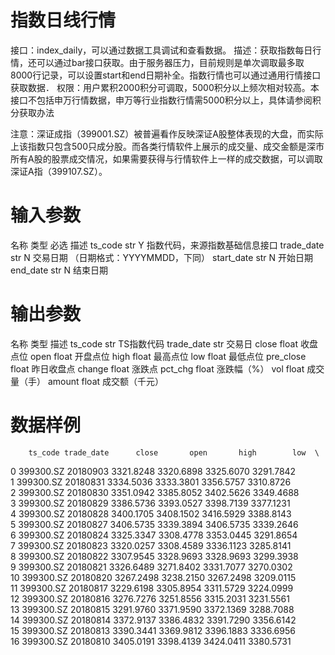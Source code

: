 # 指数日线行情
接口：index_daily，可以通过数据工具调试和查看数据。
描述：获取指数每日行情，还可以通过bar接口获取。由于服务器压力，目前规则是单次调取最多取8000行记录，可以设置start和end日期补全。指数行情也可以通过通用行情接口获取数据．
权限：用户累积2000积分可调取，5000积分以上频次相对较高。本接口不包括申万行情数据，申万等行业指数行情需5000积分以上，具体请参阅积分获取办法


注意：深证成指（399001.SZ）被普遍看作反映深证A股整体表现的大盘，而实际上该指数只包含500只成分股。而各类行情软件上展示的成交量、成交金额是深市所有A股的股票成交情况，如果需要获得与行情软件上一样的成交数据，可以调取深证A指（399107.SZ）。



# 输入参数

名称	类型	必选	描述
ts_code	str	Y	指数代码，来源指数基础信息接口
trade_date	str	N	交易日期 （日期格式：YYYYMMDD，下同）
start_date	str	N	开始日期
end_date	str	N	结束日期


# 输出参数

名称	类型	描述
ts_code	str	TS指数代码
trade_date	str	交易日
close	float	收盘点位
open	float	开盘点位
high	float	最高点位
low	float	最低点位
pre_close	float	昨日收盘点
change	float	涨跌点
pct_chg	float	涨跌幅（%）
vol	float	成交量（手）
amount	float	成交额（千元）

# 数据样例

        ts_code trade_date      close       open       high        low  \
0     399300.SZ   20180903  3321.8248  3320.6898  3325.6070  3291.7842   
1     399300.SZ   20180831  3334.5036  3333.3801  3356.5757  3310.8726   
2     399300.SZ   20180830  3351.0942  3385.8052  3402.5626  3349.4688   
3     399300.SZ   20180829  3386.5736  3393.0527  3398.7139  3377.1231   
4     399300.SZ   20180828  3400.1705  3408.1502  3416.5929  3388.8143   
5     399300.SZ   20180827  3406.5735  3339.3894  3406.5735  3339.2646   
6     399300.SZ   20180824  3325.3347  3308.4778  3353.0445  3291.8654   
7     399300.SZ   20180823  3320.0257  3308.4589  3336.1123  3285.8141   
8     399300.SZ   20180822  3307.9545  3328.9693  3328.9693  3299.3938   
9     399300.SZ   20180821  3326.6489  3271.8402  3331.7077  3270.0302   
10    399300.SZ   20180820  3267.2498  3238.2150  3267.2498  3209.0115   
11    399300.SZ   20180817  3229.6198  3305.8954  3311.5729  3224.0999   
12    399300.SZ   20180816  3276.7276  3251.8556  3315.2031  3231.5561   
13    399300.SZ   20180815  3291.9760  3371.9590  3372.1369  3288.7088   
14    399300.SZ   20180814  3372.9137  3386.4832  3391.7290  3356.6142   
15    399300.SZ   20180813  3390.3441  3369.9812  3396.1883  3336.6956   
16    399300.SZ   20180810  3405.0191  3398.4139  3424.0411  3380.5731
